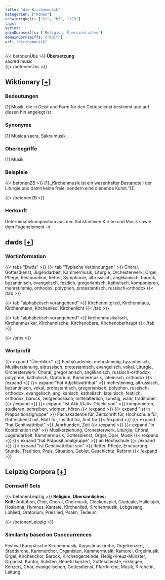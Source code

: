 ```yaml
---
title: "die Kirchenmusik"
kategorien: ["Nomen"]
schwierigkeit: ["k1", "h3", "r13"]
tags:
series:
mainDornseiffs: ['Religion, Übersinnliches']
domainDornseiffs: ['Kult']
url: "Kirchenmusik"
---
```


{{< betonenÜbs >}}
**Übersetzung:**  
sacred  music  
{{< /betonenÜbs >}}

## Wiktionary [[+](https://de.wiktionary.org/wiki/Kirchenmusik)]

### Bedeutungen
[1] Musik, die in Geist und Form für den Gottesdienst bestimmt und auf diesen hin angelegt ist  

### Synonyme
[1] Musica sacra, Sakralmusik  

### Oberbegriffe
[1] Musik  

### Beispiele
{{< betonenZB >}}
[1] „Kirchenmusik ist ein wesenhafter Bestandteil der Liturgie und damit keine freie, sondern eine dienende Kunst.“[1]  

{{< /betonenZB >}}
### Herkunft
Determinativkompositum aus den Substantiven Kirche und Musik sowie dem Fugenelement -n  



## dwds [[+](https://www.dwds.de/wb/Kirchenmusik)]

### Wortinformation
{{< tabs "Dwds" >}}
{{< tab "Typische Verbindungen" >}}
Choral, Gottesdienst, Jugendarbeit, Kammermusik, Liturgie, Orchesterwerk, Orgel, Pflege, Restauration, Retter, Symphonie, altrussisch, anglikanisch, barock, byzantinisch, evangelisch, festlich, gregorianisch, katholisch, komponieren, mehrstimmig, orthodox, polyphon, protestantisch, russisch-orthodox
{{< /tab >}}

{{< tab "alphabetisch vorangehend" >}}
Kirchenmitglied, Kirchenmaus, Kirchenmann, Kirchenlied, Kirchenlicht
{{< /tab >}}

{{< tab "alphabetisch vorangehend" >}}
kirchenmusikalisch, Kirchenmusiker, Kirchennische, Kirchenobere, Kirchenoberhaupt
{{< /tab >}}

{{< /tabs >}}

### Wortprofil
{{< expand "Überblick" >}} Fachakademie, mehrstimmig, byzantinisch, Musikerziehung, altrussisch, protestantisch, evangelisch, vokal, Liturgie, Orchesterwerk, Choral, gregorianisch, anglikanisch, russisch-orthodox, polyphon, katholisch, Oratorium, Kammermusik, lateinisch, orthodox {{< /expand >}}
{{< expand "hat Adjektivattribut" >}} mehrstimmig, altrussisch, byzantinisch, vokal, protestantisch, gregorianisch, polyphon, russisch-orthodox, evangelisch, anglikanisch, katholisch, lateinisch, festlich, orthodox, barock, zeitgenössisch, mittelalterlich, sonstig, wahr, traditionell {{< /expand >}}
{{< expand "ist Akk./Dativ-Objekt von" >}} komponieren, studieren, schreiben, widmen, hören {{< /expand >}}
{{< expand "ist in Präpositionalgruppe" >}} Fachakademie für, Zeitschrift für, Hochschule für, Gottesdienst mit, Blatt für, Institut für, Amt für {{< /expand >}}
{{< expand "hat Genitivattribut" >}} Jahrhundert, Zeit {{< /expand >}}
{{< expand "in Koordination mit" >}} Musikerziehung, Orchesterwerk, Liturgie, Choral, Jugendarbeit, Kammermusik, Gottesdienst, Orgel, Oper, Musik {{< /expand >}}
{{< expand "hat Präpositionalgruppe" >}} an Hochschule {{< /expand >}}
{{< expand "ist Genitivattribut von" >}} Retter, Pflege, Erneuerung, Stunde, Tradition, Preis, Situation, Gebiet, Geschichte, Reform {{< /expand >}}

## Leipzig Corpora [[+](https://corpora.uni-leipzig.de/en/res?word=Kirchenmusik&corpusId=deu_newscrawl-public_2018)]

### Dornseiff Sets
{{< betonenLeipzig >}}
**Religion, Übersinnliches:**  
**Kult:** Antiphon, Chor, Choral, Chormusik, Glockenspiel, Graduale, Hallelujah, Hosianna, Hymnus, Kantate, Kirchenlied, Kirchenmusik, Lobgesang, Loblied, Oratorium, Preislied, Psalm, Tedeum  

{{< /betonenLeipzig >}}

### Similarity based on Cooccurrences
Festival Europäische Kirchenmusik, Augustinuskirche, Orgelkonzert, Stadtkirche, Kammerchor, Organisten, Kammermusik, Kantorei, Orgelmusik, Orgel, Kirchenchor, Barock, Kirchengemeinde, Heilig-Kreuz-Münster, Organist, Kantor, Solisten, Benefizkonzert, Gottesdienste, erklingen, Konzert, Chor, evangelischen, Gottesdienst, Pfarrkirche, Musik, Kirche in, Leitung

